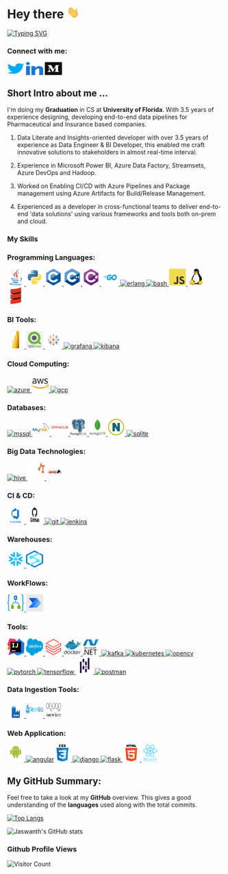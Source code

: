 # Hey there <img src="https://raw.githubusercontent.com/ABSphreak/ABSphreak/master/gifs/Hi.gif" width="30px"> 
[![Typing SVG](https://readme-typing-svg.herokuapp.com?color=F75305&size=30&center=true&vCenter=true&width=500&height=70&lines=I'm+Jaswanth+Reddy+K;Data+Engineer;+BI+Developer)](https://git.io/typing-svg)

<h3 align="left">Connect with me:</h3>
<p align="left">
<a href="https://twitter.com/jas_jigglipuff" target="blank"><img align="center" src="https://github.com/jaswanth-reddy/jaswanth-reddy/blob/main/Images/twitter.svg" alt="jas_jigglipuff" height="30" width="40" /></a>
<a href="https://linkedin.com/in/jas1th" target="blank"><img align="center" src="https://github.com/jaswanth-reddy/jaswanth-reddy/blob/main/Images/LinkedIn.svg" alt="jas1th" height="30" width="40" /></a>
<a href="https://medium.com/@jaswanthreddykankanala" target="blank"><img align="center" src="https://github.com/jaswanth-reddy/jaswanth-reddy/blob/main/Images/Medium.png" alt="jaswanthreddykankanala" height="30" width="40" /></a>
</p>


## Short Intro about me ...  

I'm doing my __Graduation__ in CS at __University of Florida__. With 3.5 years of experience designing, developing end-to-end data pipelines for Pharmaceutical and Insurance based companies.

1. Data Literate and Insights-oriented developer with over 3.5 years of experience as Data Engineer & BI Developer, this enabled me craft innovative solutions to stakeholders in almost real-time interval.

2. Experience in Microsoft Power BI, Azure Data Factory, Streamsets, Azure DevOps and Hadoop.

3. Worked on Enabling CI/CD with Azure Pipelines and Package management using Azure Artifacts for Build/Release Management.

4. Experienced as a developer in cross-functional teams to deliver end-to-end 'data solutions' using various frameworks and tools both on-prem and cloud.


### My Skills
<h3 align="left">Programming Languages:</h3>

<a href="https://www.java.com" target="_blank" rel="noreferrer"> <img src="https://raw.githubusercontent.com/devicons/devicon/master/icons/java/java-original.svg" alt="java" width="40" height="40"/> </a> 
<a href="https://www.python.org" target="_blank" rel="noreferrer"> <img src="https://raw.githubusercontent.com/devicons/devicon/master/icons/python/python-original.svg" alt="python" width="40" height="40"/> </a> 
<a href="https://www.cprogramming.com/" target="_blank" rel="noreferrer"> <img src="https://raw.githubusercontent.com/devicons/devicon/master/icons/c/c-original.svg" alt="c" width="40" height="40"/> </a> 
<a href="https://www.w3schools.com/cpp/" target="_blank" rel="noreferrer"> <img src="https://raw.githubusercontent.com/devicons/devicon/master/icons/cplusplus/cplusplus-original.svg" alt="cplusplus" width="40" height="40"/> </a> 
<a href="https://www.w3schools.com/cs/" target="_blank" rel="noreferrer"> <img src="https://raw.githubusercontent.com/devicons/devicon/master/icons/csharp/csharp-original.svg" alt="csharp" width="40" height="40"/> </a>
<a href="https://www.w3schools.com/go/" target="_blank" rel="noreferrer"> <img src="https://github.com/jaswanth-reddy/jaswanth-reddy/blob/main/Images/go.png" alt="go" width="40" height="40"/> </a> 
<a href="https://www.w3schools.com/css/" target="_blank" rel="noreferrer">
<a href="https://www.erlang.org/" target="_blank" rel="noreferrer"> <img src="https://www.vectorlogo.zone/logos/erlang/erlang-official.svg" alt="erlang" width="40" height="40"/> </a>
<a href="https://www.gnu.org/software/bash/" target="_blank" rel="noreferrer"> <img src="https://www.vectorlogo.zone/logos/gnu_bash/gnu_bash-icon.svg" alt="bash" width="40" height="40"/> </a>
<a href="https://developer.mozilla.org/en-US/docs/Web/JavaScript" target="_blank" rel="noreferrer"> <img src="https://raw.githubusercontent.com/devicons/devicon/master/icons/javascript/javascript-original.svg" alt="javascript" width="40" height="40"/> </a>
<a href="https://www.linux.org/" target="_blank" rel="noreferrer"> <img src="https://raw.githubusercontent.com/devicons/devicon/master/icons/linux/linux-original.svg" alt="linux" width="40" height="40"/> </a> 
<a href="https://www.scala-lang.org" target="_blank" rel="noreferrer"> <img src="https://raw.githubusercontent.com/devicons/devicon/master/icons/scala/scala-original.svg" alt="scala" width="40" height="40"/> </a> 


<h3 align="left">BI Tools:</h3>
<a href="https://powerbi.microsoft.com/en-us/" target="_blank" rel="noreferrer"> <img src="https://github.com/jaswanth-reddy/jaswanth-reddy/blob/main/Images/PowerBI.png" alt="powerbi" width="40" height="40"/> </a>
<a href="https://www.tutorialspoint.com/qlikview/index.htm" target="_blank" rel="noreferrer"> <img src="https://github.com/jaswanth-reddy/jaswanth-reddy/blob/main/Images/Qlik.png" alt="qlikview" width="40" height="40"/> </a>
<a href="https://www.tableau.com/" target="_blank" rel="noreferrer"> <img src="https://github.com/jaswanth-reddy/jaswanth-reddy/blob/main/Images/Tableau.jpeg" alt="tableau" width="40" height="40"/> </a>
<a href="https://grafana.com" target="_blank" rel="noreferrer"> <img src="https://www.vectorlogo.zone/logos/grafana/grafana-icon.svg" alt="grafana" width="40" height="40"/> </a> 
<a href="https://www.elastic.co/kibana" target="_blank" rel="noreferrer"> <img src="https://www.vectorlogo.zone/logos/elasticco_kibana/elasticco_kibana-icon.svg" alt="kibana" width="40" height="40"/> </a> 





<h3 align="left">Cloud Computing:</h3>
<a href="https://azure.microsoft.com/en-in/" target="_blank" rel="noreferrer"> <img src="https://www.vectorlogo.zone/logos/microsoft_azure/microsoft_azure-icon.svg" alt="azure" width="40" height="40"/> </a>
<a href="https://aws.amazon.com" target="_blank" rel="noreferrer"> <img src="https://raw.githubusercontent.com/devicons/devicon/master/icons/amazonwebservices/amazonwebservices-original-wordmark.svg" alt="aws" width="40" height="40"/> </a> 
<a href="https://cloud.google.com" target="_blank" rel="noreferrer"> <img src="https://www.vectorlogo.zone/logos/google_cloud/google_cloud-icon.svg" alt="gcp" width="40" height="40"/> </a>



<h3 align="left">Databases:</h3>
<a href="https://www.microsoft.com/en-us/sql-server" target="_blank" rel="noreferrer"> <img src="https://www.svgrepo.com/show/303229/microsoft-sql-server-logo.svg" alt="mssql" width="40" height="40"/> </a> 
<a href="https://www.mysql.com/" target="_blank" rel="noreferrer"> <img src="https://raw.githubusercontent.com/devicons/devicon/master/icons/mysql/mysql-original-wordmark.svg" alt="mysql" width="40" height="40"/> </a>
<a href="https://www.oracle.com/" target="_blank" rel="noreferrer"> <img src="https://raw.githubusercontent.com/devicons/devicon/master/icons/oracle/oracle-original.svg" alt="oracle" width="40" height="40"/> </a>  
<a href="https://www.postgresql.org" target="_blank" rel="noreferrer"> <img src="https://raw.githubusercontent.com/devicons/devicon/master/icons/postgresql/postgresql-original-wordmark.svg" alt="postgresql" width="40" height="40"/> </a>
<a href="https://www.mongodb.com/" target="_blank" rel="noreferrer"> <img src="https://raw.githubusercontent.com/devicons/devicon/master/icons/mongodb/mongodb-original-wordmark.svg" alt="mongodb" width="40" height="40"/> </a> 
<a href="https://www.ibm.com/products/netezza" target="_blank" rel="noreferrer"> <img src="https://github.com/jaswanth-reddy/jaswanth-reddy/blob/main/Images/Netezza.png" alt="netezza" width="40" height="40"/> </a> 
<a href="https://www.sqlite.org/" target="_blank" rel="noreferrer"> <img src="https://www.vectorlogo.zone/logos/sqlite/sqlite-icon.svg" alt="sqlite" width="40" height="40"/> </a>


<h3 align="left">Big Data Technologies:</h3>
<a href="https://hive.apache.org/" target="_blank" rel="noreferrer"> <img src="https://www.vectorlogo.zone/logos/apache_hive/apache_hive-icon.svg" alt="hive" width="40" height="40"/> </a> 
<a href="https://spark.apache.org/" target="_blank" rel="noreferrer"> <img src="https://github.com/jaswanth-reddy/jaswanth-reddy/blob/main/Images/spark.png" alt="spark" width="40" height="40"/> </a> 
<a href="https://hbase.apache.org/" target="_blank" rel="noreferrer"> <img src="https://github.com/jaswanth-reddy/jaswanth-reddy/blob/main/Images/Hbase.png" alt="hbase" width="40" height="40"/> </a> 



<h3 align="left">CI & CD:</h3>
<a href="https://azure.microsoft.com/en-gb/solutions/devops/" target="_blank" rel="noreferrer"> <img src="https://github.com/jaswanth-reddy/jaswanth-reddy/blob/main/Images/AzureDevops.png" alt="Azure Devops" width="40" height="40"/> </a> 
<a href="https://github.com" target="_blank" rel="noreferrer"> <img src="https://github.com/jaswanth-reddy/jaswanth-reddy/blob/main/Images/Github.png" alt="Github" width="40" height="40"/> </a> 
<a href="https://git-scm.com/" target="_blank" rel="noreferrer"> <img src="https://www.vectorlogo.zone/logos/git-scm/git-scm-icon.svg" alt="git" width="40" height="40"/> </a><a href="https://www.jenkins.io" target="_blank" rel="noreferrer"> <img src="https://www.vectorlogo.zone/logos/jenkins/jenkins-icon.svg" alt="jenkins" width="40" height="40"/> </a>


<h3 align="left">Warehouses:</h3>
<a href="https://learn.microsoft.com/en-us/azure/logic-apps/logic-apps-overview" target="_blank" rel="noreferrer"> <img src="https://github.com/jaswanth-reddy/jaswanth-reddy/blob/main/Images/snowflake.png" alt="Snowflake" width="40" height="40"/> </a> 
<a href="https://learn.microsoft.com/en-us/azure/synapse-analytics/" target="_blank" rel="noreferrer"> <img src="https://github.com/jaswanth-reddy/jaswanth-reddy/blob/main/Images/synapse.png" alt="Azure Synapse" width="40" height="40"/> </a> 



<h3 align="left">WorkFlows:</h3>
<a href="https://docs.snowflake.com/en/user-guide/warehouses.html" target="_blank" rel="noreferrer"> <img src="https://github.com/jaswanth-reddy/jaswanth-reddy/blob/main/Images/LogicApps.png" alt="Logic Apps" width="40" height="40"/> </a> 
<a href="https://powerautomate.microsoft.com/en-us/" target="_blank" rel="noreferrer"> <img src="https://github.com/jaswanth-reddy/jaswanth-reddy/blob/main/Images/PowerAutomate.jpeg" alt="Power Automate" width="40" height="40"/> </a> 



<h3 align="left">Tools:</h3>
<a href="https://www.jetbrains.com/idea/" target="_blank" rel="noreferrer"> <img src="https://github.com/jaswanth-reddy/jaswanth-reddy/blob/main/Images/Intellij.jpeg" alt="IntelliJ" width="40" height="40"/> </a> 
<a href="https://www.salesforce.com/" target="_blank" rel="noreferrer"> <img src="https://github.com/jaswanth-reddy/jaswanth-reddy/blob/main/Images/salesforce.png" alt="Salesforce" width="40" height="40"/> </a> 
<a href="https://www.databricks.com/" target="_blank" rel="noreferrer"> <img src="https://github.com/jaswanth-reddy/jaswanth-reddy/blob/main/Images/Databricks.png" alt="Databricks" width="40" height="40"/> </a> 
<a href="https://www.docker.com/" target="_blank" rel="noreferrer"> <img src="https://raw.githubusercontent.com/devicons/devicon/master/icons/docker/docker-original-wordmark.svg" alt="docker" width="40" height="40"/> </a> <a href="https://dotnet.microsoft.com/" target="_blank" rel="noreferrer"> <img src="https://raw.githubusercontent.com/devicons/devicon/master/icons/dot-net/dot-net-original-wordmark.svg" alt="dotnet" width="40" height="40"/> </a><a href="https://kafka.apache.org/" target="_blank" rel="noreferrer"> <img src="https://www.vectorlogo.zone/logos/apache_kafka/apache_kafka-icon.svg" alt="kafka" width="40" height="40"/> </a><a href="https://kubernetes.io" target="_blank" rel="noreferrer"> <img src="https://www.vectorlogo.zone/logos/kubernetes/kubernetes-icon.svg" alt="kubernetes" width="40" height="40"/> </a><a href="https://opencv.org/" target="_blank" rel="noreferrer"> <img src="https://www.vectorlogo.zone/logos/opencv/opencv-icon.svg" alt="opencv" width="40" height="40"/> </a><a href="https://pytorch.org/" target="_blank" rel="noreferrer"> <img src="https://www.vectorlogo.zone/logos/pytorch/pytorch-icon.svg" alt="pytorch" width="40" height="40"/> </a> <a href="https://www.tensorflow.org" target="_blank" rel="noreferrer"> <img src="https://www.vectorlogo.zone/logos/tensorflow/tensorflow-icon.svg" alt="tensorflow" width="40" height="40"/> </a> <a href="https://pandas.pydata.org/" target="_blank" rel="noreferrer"> <img src="https://raw.githubusercontent.com/devicons/devicon/2ae2a900d2f041da66e950e4d48052658d850630/icons/pandas/pandas-original.svg" alt="pandas" width="40" height="40"/> </a> <a href="https://postman.com" target="_blank" rel="noreferrer"> <img src="https://www.vectorlogo.zone/logos/getpostman/getpostman-icon.svg" alt="postman" width="40" height="40"/> </a> 


<h3 align="left">Data Ingestion Tools:</h3> 
<a href="https://learn.microsoft.com/en-us/azure/data-factory/" target="_blank" rel="noreferrer"> <img src="https://github.com/jaswanth-reddy/jaswanth-reddy/blob/main/Images/ADF.png" alt="Azure Data Factory" width="40" height="40"/> </a> 
<a href="https://streamsets.com/" target="_blank" rel="noreferrer"> <img src="https://github.com/jaswanth-reddy/jaswanth-reddy/blob/main/Images/SS.png" alt="Streamsets" width="40" height="40"/> </a> 
<a href="https://sqoop.apache.org/" target="_blank" rel="noreferrer"> <img src="https://github.com/jaswanth-reddy/jaswanth-reddy/blob/main/Images/Sqoop.png" alt="SQOOP" width="40" height="40"/> </a> 


<h3 align="left">Web Application:</h3>
<p align="left"> <a href="https://developer.android.com" target="_blank" rel="noreferrer"> <img src="https://raw.githubusercontent.com/devicons/devicon/master/icons/android/android-original-wordmark.svg" alt="android" width="40" height="40"/> </a> <a href="https://angular.io" target="_blank" rel="noreferrer"> <img src="https://angular.io/assets/images/logos/angular/angular.svg" alt="angular" width="40" height="40"/><img src="https://raw.githubusercontent.com/devicons/devicon/master/icons/css3/css3-original-wordmark.svg" alt="css3" width="40" height="40"/> </a> <a href="https://www.djangoproject.com/" target="_blank" rel="noreferrer"> <img src="https://cdn.worldvectorlogo.com/logos/django.svg" alt="django" width="40" height="40"/> </a><a href="https://flask.palletsprojects.com/" target="_blank" rel="noreferrer"> <img src="https://www.vectorlogo.zone/logos/pocoo_flask/pocoo_flask-icon.svg" alt="flask" width="40" height="40"/> </a><a href="https://www.w3.org/html/" target="_blank" rel="noreferrer"> <img src="https://raw.githubusercontent.com/devicons/devicon/master/icons/html5/html5-original-wordmark.svg" alt="html5" width="40" height="40"/> </a> <a href="https://reactjs.org/" target="_blank" rel="noreferrer"> <img src="https://raw.githubusercontent.com/devicons/devicon/master/icons/react/react-original-wordmark.svg" alt="react" width="40" height="40"/> </a>


## My GitHub Summary: 

Feel free to take a look at my __GitHub__ overview. This gives a good understanding of the __languages__ used along with the total commits.

[![Top Langs](https://github-readme-stats.vercel.app/api/top-langs/?username=jaswanth-reddy&layout=compact&theme=radical&langs_count=10)](https://github.com/jaswanth-reddy/github-readme-stats)

![Jaswanth's GitHub stats](https://github-readme-stats.vercel.app/api?username=jaswanth-reddy&show_icons=true&theme=radical)

[twitter]: https://twitter.com/Jas_jigglipuff
[linkedin]: https://www.linkedin.com/in/jas1th/
[Medium]: https://medium.com/@jaswanthreddykankanala


### Github Profile Views
![Visitor Count](https://profile-counter.glitch.me/{jaswanth-reddy}/count.svg)
